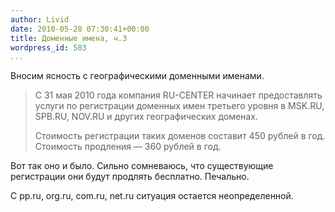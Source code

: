 ```yaml
---
author: Livid
date: 2010-05-28 07:30:41+00:00
title: Доменные имена, ч.3
wordpress_id: 503
...
```


Вносим ясность с географическими доменными именами.


> С 31 мая 2010 года компания RU-CENTER начинает предоставлять услуги по
> регистрации доменных имен третьего уровня в MSK.RU, SPB.RU, NOV.RU и
> других географических доменах.
> 
> Стоимость регистрации таких доменов cоставит 450 рублей в год.
> Стоимость продления — 360 рублей в год.



Вот так оно и было. Сильно сомневаюсь, что существующие регистрации они
будут продлять бесплатно. Печально.

С pp.ru, org.ru, com.ru, net.ru ситуация остается неопределенной.
